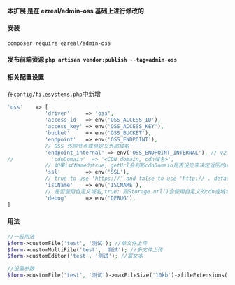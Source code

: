 #### 本扩展 是在 ezreal/admin-oss 基础上进行修改的

#### 安装

`composer require ezreal/admin-oss`

#### 发布前端资源 `php artisan vendor:publish --tag=admin-oss`

#### 相关配置设置

在`config/filesystems.php`中新增
```php
'oss'    => [
            'driver'     => 'oss',
            'access_id'  => env('OSS_ACCESS_ID'),
            'access_key' => env('OSS_ACCESS_KEY'),
            'bucket'     => env('OSS_BUCKET'),
            'endpoint'   => env('OSS_ENDPOINT'),
            // OSS 外网节点或自定义外部域名
            'endpoint_internal' => env('OSS_ENDPOINT_INTERNAL'), // v2.0.4 新增配置属性，如果为空，则默认使用 endpoint 配置(由于内网上传有点小问题未解决，请大家暂时不要使用内网节点上传，正在与阿里技术沟通中)
//            'cdnDomain'  => '<CDN domain, cdn域名>',
            // 如果isCName为true, getUrl会判断cdnDomain是否设定来决定返回的url，如果cdnDomain未设置，则使用endpoint来生成url，否则使用cdn
            'ssl'        => env('SSL'),
            // true to use 'https://' and false to use 'http://'. default is false,
            'isCName'    => env('ISCNAME'),
            // 是否使用自定义域名,true: 则Storage.url()会使用自定义的cdn或域名生成文件url， false: 则使用外部节点生成url
            'debug'      => env('DEBUG'),
]
```

#### 用法
```php
//一般用法
$form->customFile('test', '测试'); //单文件上传
$form->customMultiFile('test', '测试'); //多文件上传
$form->customEditor('test', '测试'); //富文本

//设置参数
$form->customFile('test', '测试')->maxFileSize('10kb')->fileExtensions('rar,mp4,jpg'); //设置上传文件大小和设置文件后缀
```
